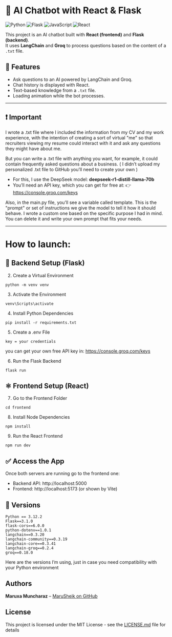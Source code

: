 # 🤖 AI Chatbot with React & Flask

![Python](https://img.shields.io/badge/language-Python-pink)  ![Flask](https://img.shields.io/badge/framework-Flask-purple?logo=flask&logoColor=white) 
![JavaScript](https://img.shields.io/badge/language-JavaScript-pink)  ![React](https://img.shields.io/badge/framework-React-purple?logo=react&logoColor=white)

This project is an AI chatbot built with **React (frontend)** and **Flask (backend)**.  
It uses **LangChain** and **Groq** to process questions based on the content of a `.txt` file.

## 🧠 Features

- Ask questions to an AI powered by LangChain and Groq.
- Chat history is displayed with React.
- Text-based knowledge from a `.txt` file.
- Loading animation while the bot processes.

---

## ❗ Important

I wrote a .txt file where I included the information from my CV and my work experience, with the intention of creating a sort of virtual "me" so that recruiters viewing my resume could interact with it and ask any questions they might have about me.

But you can write a .txt file with anything you want, for example, it could contain frequently asked questions about a business.
( I didn’t upload my personalized .txt file to GitHub you’ll need to create your own )

- For this, I use the DeepSeek model: **deepseek-r1-distill-llama-70b**
- You’ll need an API key, which you can get for free at:
👉 https://console.groq.com/keys

Also, in the main.py file, you’ll see a variable called template. This is the "prompt" or set of instructions we give the model to tell it how it should behave. I wrote a custom one based on the specific purpose I had in mind. You can delete it and write your own prompt that fits your needs.


---

# How to launch:

## 🐍 Backend Setup (Flask)

2. Create a Virtual Environment

```
python -m venv venv
```
3. Activate the Environment

```
venv\Scripts\activate
```

4. Install Python Dependencies

```
pip install -r requirements.txt
```

5. Create a .env File

```
key = your credentials
```
you can get your own free API key in: https://console.groq.com/keys

6. Run the Flask Backend
```
flask run
```

## ⚛️ Frontend Setup (React)

7. Go to the Frontend Folder

```
cd frontend
```

8. Install Node Dependencies

```
npm install
```

9. Run the React Frontend

```
npm run dev
```

## ✅ Access the App

Once both servers are running go to the frontend one:

- Backend API: http://localhost:5000
- Frontend: http://localhost:5173 (or shown by Vite)

## 🔢 Versions

```
Python == 3.12.2
Flask==3.1.0
flask-cors==6.0.0
python-dotenv==1.0.1
langchain==0.3.20
langchain-community==0.3.19
langchain-core==0.3.41
langchain-groq==0.2.4
groq==0.18.0
```

Here are the versions I’m using, just in case you need compatibility with your Python environment


## Authors

**Maruxa Muncharaz** – [MaruSheik on GitHub](https://github.com/marusheik)  


## License

This project is licensed under the MIT License - see the [LICENSE.md](https://github.com/marusheik/ia_chatbot_react_flask/blob/main/LICENSE) file for details


